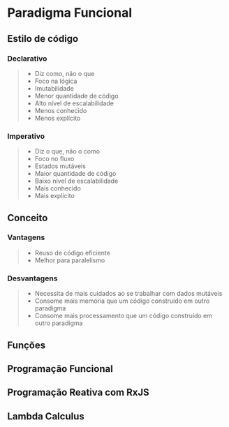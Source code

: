 # Paradigma Funcional

## Estilo de código

### Declarativo

> - Diz como, não o que
> - Foco na lógica
> - Imutabilidade
> - Menor quantidade de código
> - Alto nível de escalabilidade
> - Menos conhecido
> - Menos explícito

### Imperativo

> - Diz o que, não o como
> - Foco no fluxo
> - Estados mutáveis
> - Maior quantidade de código
> - Baixo nível de escalabilidade
> - Mais conhecido
> - Mais explícito

## Conceito

### Vantagens

> - Reuso de código eficiente
> - Melhor para paralelismo

### Desvantagens

> - Necessita de mais cuidados ao se trabalhar com dados mutáveis
> - Consome mais memória que um código construído em outro paradigma
> - Consome mais processamento que um código construído em outro paradigma

## Funções

## Programação Funcional

## Programação Reativa com RxJS

## Lambda Calculus
